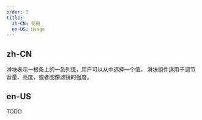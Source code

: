 ```yaml
---
order: 0
title:
  zh-CN: 使用
  en-US: Usage
---
```


## zh-CN

滑块表示一根条上的一系列值，用户可以从中选择一个值。 滑块组件适用于调节音量、亮度，或者图像滤镜的强度。

## en-US

TODO
